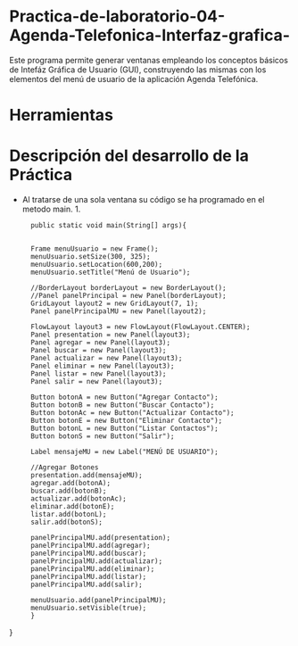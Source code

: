 # Practica-de-laboratorio-04-Agenda-Telefonica-Interfaz-grafica-


Este programa permite generar ventanas empleando los conceptos básicos de Intefáz Gráfica de Usuario (GUI), construyendo las mismas con los elementos del menú de usuario de la aplicación Agenda Telefónica.


# Herramientas


# Descripción del desarrollo de la Práctica

- Al tratarse de una sola ventana su código se ha programado en el metodo main.
   1.
   
    
        public static void main(String[] args){
        
        
        Frame menuUsuario = new Frame();
        menuUsuario.setSize(300, 325);
        menuUsuario.setLocation(600,200);
        menuUsuario.setTitle("Menú de Usuario");
       
        //BorderLayout borderLayout = new BorderLayout();
        //Panel panelPrincipal = new Panel(borderLayout);
        GridLayout layout2 = new GridLayout(7, 1);
        Panel panelPrincipalMU = new Panel(layout2);
        
        FlowLayout layout3 = new FlowLayout(FlowLayout.CENTER);
        Panel presentation = new Panel(layout3);
        Panel agregar = new Panel(layout3);
        Panel buscar = new Panel(layout3);
        Panel actualizar = new Panel(layout3);
        Panel eliminar = new Panel(layout3);
        Panel listar = new Panel(layout3);
        Panel salir = new Panel(layout3);
        
        Button botonA = new Button("Agregar Contacto");
        Button botonB = new Button("Buscar Contacto");
        Button botonAc = new Button("Actualizar Contacto");
        Button botonE = new Button("Eliminar Contacto");
        Button botonL = new Button("Listar Contactos");
        Button botonS = new Button("Salir");
        
        Label mensajeMU = new Label("MENÚ DE USUARIO");
        
        //Agregar Botones
        presentation.add(mensajeMU);
        agregar.add(botonA);
        buscar.add(botonB);
        actualizar.add(botonAc);
        eliminar.add(botonE);
        listar.add(botonL);
        salir.add(botonS);
        
        panelPrincipalMU.add(presentation);
        panelPrincipalMU.add(agregar);
        panelPrincipalMU.add(buscar);
        panelPrincipalMU.add(actualizar);
        panelPrincipalMU.add(eliminar);
        panelPrincipalMU.add(listar);
        panelPrincipalMU.add(salir);        
        
        menuUsuario.add(panelPrincipalMU);
        menuUsuario.setVisible(true);
        }
}


